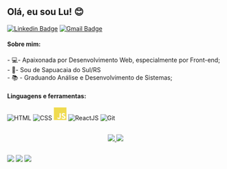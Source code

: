 ## Olá, eu sou Lu! 😊

[![Linkedin Badge](https://img.shields.io/badge/-Luana%20Belmiro-blue?style=flat-square&logo=Linkedin&logoColor=white&link=https://www.linkedin.com/in/luanabelmiro/)](https://www.linkedin.com/in/luanabelmiro/) 
[![Gmail Badge](https://img.shields.io/badge/-luanag.belmiro@gmail.com-blue?style=flat-square&logo=Gmail&logoColor=white&link=mailto:anacacamm@gmail.com)](mailto:luanag.belmiro@gmail.com)

<h4>Sobre mim:</h4>
- 💻- Apaixonada por Desenvolvimento Web, especialmente por Front-end;<br />
- 📍- Sou de Sapuacaia do Sul/RS<br />
- 📚 - Graduando Análise e Desenvolvimento de Sistemas;<br />

<h4>Linguagens e ferramentas:</h4>
<div style="display: inline_block">
  <img alt="HTML" height="30" width="30" src="https://cdn.jsdelivr.net/gh/devicons/devicon/icons/html5/html5-original.svg" />
  <img alt="CSS" height="30" width="30" src="https://cdn.jsdelivr.net/gh/devicons/devicon/icons/css3/css3-original.svg" />
<!--   <img alt="Sass" height="30" width="30" src="https://cdn.jsdelivr.net/gh/devicons/devicon/icons/sass/sass-original.svg" /> -->
<!--   <img alt="Tailwind" height="30" width="30" src="https://cdn.jsdelivr.net/gh/devicons/devicon/icons/tailwindcss/tailwindcss-plain.svg" /> -->
  <img alt="JavaScript" height="30" width="30" src="https://raw.githubusercontent.com/devicons/devicon/master/icons/javascript/javascript-plain.svg">
  <img alt="ReactJS" height="30" width="30" src="https://cdn.jsdelivr.net/gh/devicons/devicon/icons/react/react-original.svg" />
  <img alt="Git" height="30" width="30" src="https://cdn.jsdelivr.net/gh/devicons/devicon/icons/git/git-original.svg" />
<!--   <img alt="Figma" height="30" width="30" src="https://cdn.jsdelivr.net/gh/devicons/devicon/icons/figma/figma-original.svg" /> -->
</div>


##


<div align="center">
  <a href="https://github.com/LUANABELMIRO">
  <img height="180em" src="https://github-readme-stats.vercel.app/api?username=LUANABELMIRO&show_icons=true&theme=tokyonight&include_all_commits=true&count_private=true"/>
  <img height="180em" src="https://github-readme-stats.vercel.app/api/top-langs/?username=LUANABELMIRO&layout=compact&langs_count=7&theme=tokyonight"/>
</div>

  ##
 
 
 
<div> 
  <a href="https://instagram.com/luubelmiro" target="_blank"><img src="https://img.shields.io/badge/-Instagram-%23E4405F?style=for-the-badge&logo=instagram&logoColor=white" target="_blank"></a>
  <a href = "mailto:luanag.belmiro@gmail.com"><img src="https://img.shields.io/badge/-Gmail-%23333?style=for-the-badge&logo=gmail&logoColor=white" target="_blank"></a>
  <a href="https://www.linkedin.com/in/luanabelmiro" target="_blank"><img src="https://img.shields.io/badge/-LinkedIn-%230077B5?style=for-the-badge&logo=linkedin&logoColor=white" target="_blank"></a> 
 
  
 
</div>

